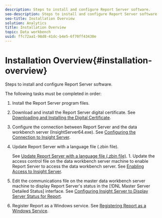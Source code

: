 ```yaml
---
description: Steps to install and configure Report Server software.
seo-description: Steps to install and configure Report Server software.
seo-title: Installation Overview
solution: Analytics
title: Installation Overview
topic: Data workbench
uuid: ffc72aa1-98d8-41dc-b4e5-6f70ff43430e
---
```


# Installation Overview{#installation-overview}

Steps to install and configure Report Server software.

The following tasks must be completed in order: 

1. Install the Report Server program files.
1. Download and install the Report Server digital certificate. See [Downloading and Installing the Digital Certificate](../../../home/c-rpt-oview/c-inst-rpt/c-install-dig-cert/c-install-dig-cert.md#concept-5a61fc67df3643598c7c403962075f76).
1. Configure the connection between Report Server and the data workbench server (InsightServer64.exe). See [Configuring the Connection to Insight Server](../../../home/c-rpt-oview/c-inst-rpt/t-config-conn-ins-svr.md#task-a3ca949c43244782b658fb4437fd724c).
1. Update Report Server with a language file (.zbin file).

   See [Update Report Server with a language file (.zbin file)](../../../home/c-rpt-oview/c-inst-rpt/c-zbin-file-update.md#concept-5637a8f52b7643759e423c2068b4126b). 1. Update the access control file on the data workbench server machine to enable Report Server to access the data workbench server. See [Enabling Access to Insight Server](../../../home/c-rpt-oview/c-inst-rpt/t-en-acc-ins-svr.md#task-e7b95cf9cb194842ad72fa534c56c3cc).
1. Edit the communications file on the master data workbench server machine to display Report Server's status in the [!DNL Master Server Detailed Status] interface. See [Configuring Insight Server to Display Server Status for Report](../../../home/c-rpt-oview/c-inst-rpt/t-display-svr-st-rpt.md#task-a14d096f85924d9b93eef950591f93a8).
1. Register Report as a Windows service. See [Registering Report as a Windows Service](../../../home/c-rpt-oview/c-inst-rpt/t-reg-rpt-win-svc.md#task-a8762d7818ed4cfd87e616db6a68b3a6).

